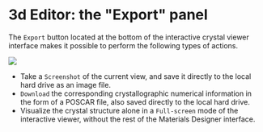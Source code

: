 # 3d Editor: the "Export" panel

The `Export` button <i class="zmdi zmdi-swap-vertical zmdi-hc-border"></i> located at the bottom of the interactive crystal viewer interface makes it possible to perform the following types of actions.

<!-- TODO: this image is too large, make buttons same size as in View Panel -->

<img src="/images/export-features-viewer.png"/>

- Take a `Screenshot` of the current view, and save it directly to the local hard drive as an image file. 
- `Download` the corresponding  crystallographic numerical information in the form of a POSCAR file, also saved directly to the local hard drive. 
- Visualize the crystal structure alone in a `Full-screen` mode of the interactive viewer, without the rest of the Materials Designer interface. 

